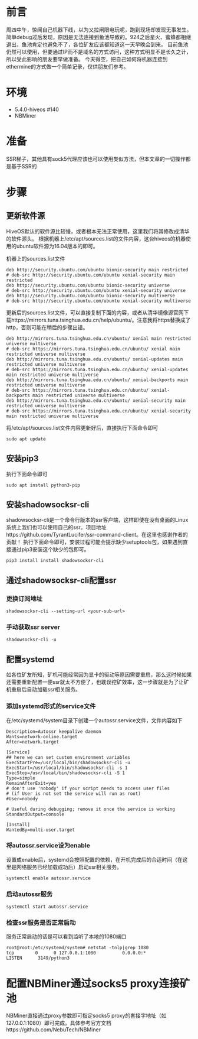 # 前言
周四中午，惊闻自己机器下线，以为又拉闸限电玩呢，跑到现场却发现无事发生。简单debug过后发现，原因是无法连接到鱼池导致的。924之后星火、蜜蜂都相继退出，鱼池肯定也避免不了，各位矿友应该都知道这一天早晚会到来。
目前鱼池仍然可以使用，但要通过IP而不是域名的方式访问，这种方式明显不是长久之计，所以受此影响的朋友要早做准备。
今天得空，把自己如何将机器连接到ethermine的方式做一个简单记录，仅供朋友们参考。
# 环境
- 5.4.0-hiveos #140
- NBMiner
# 准备
SSR梯子，其他具有sock5代理应该也可以使用类似方法，但本文章的一切操作都是基于SSR的
# 步骤
## 更新软件源
HiveOS默认的软件源比较慢，或者根本无法正常使用，这里我们将其修改成清华的软件源头。
根据机器上/etc/apt/sources.list的文件内容，这台hiveos的机器使用的ubuntu软件源为16.04版本的即可。

机器上的sources.list文件
```
deb http://security.ubuntu.com/ubuntu bionic-security main restricted
# deb-src http://security.ubuntu.com/ubuntu xenial-security main restricted
deb http://security.ubuntu.com/ubuntu bionic-security universe
# deb-src http://security.ubuntu.com/ubuntu xenial-security universe
deb http://security.ubuntu.com/ubuntu bionic-security multiverse
# deb-src http://security.ubuntu.com/ubuntu xenial-security multiverse
```
更新后的sources.list文件，可以直接复制下面的内容，或者从清华镜像源官网下载https://mirrors.tuna.tsinghua.edu.cn/help/ubuntu/。注意我将https替换成了http，否则可能在稍后的步骤出错。
```
deb http://mirrors.tuna.tsinghua.edu.cn/ubuntu/ xenial main restricted universe multiverse
# deb-src https://mirrors.tuna.tsinghua.edu.cn/ubuntu/ xenial main restricted universe multiverse
deb http://mirrors.tuna.tsinghua.edu.cn/ubuntu/ xenial-updates main restricted universe multiverse
# deb-src https://mirrors.tuna.tsinghua.edu.cn/ubuntu/ xenial-updates main restricted universe multiverse
deb http://mirrors.tuna.tsinghua.edu.cn/ubuntu/ xenial-backports main restricted universe multiverse
# deb-src https://mirrors.tuna.tsinghua.edu.cn/ubuntu/ xenial-backports main restricted universe multiverse
deb http://mirrors.tuna.tsinghua.edu.cn/ubuntu/ xenial-security main restricted universe multiverse
# deb-src https://mirrors.tuna.tsinghua.edu.cn/ubuntu/ xenial-security main restricted universe multiverse
```
将/etc/apt/sources.list文件内容更新好后，直接执行下面命令即可
```
sudo apt update
```
## 安装pip3
执行下面命令即可
```
sudo apt install python3-pip
```
## 安装shadowsocksr-cli
shadowsocksr-cli是一个命令行版本的ssr客户端，这样即使在没有桌面的Linux系统上我们也可以使用自己的ssr。项目地址https://github.com/TyrantLucifer/ssr-command-client。在这里也感谢作者的贡献！
执行下面命令即可，安装过程可能会提示缺少setuptools包，如果遇到直接通过pip3安装这个缺少的包即可。
```
pip3 install install shadowsocksr-cli
```
## 通过shadowsocksr-cli配置ssr
### 更换订阅地址
```
shadowsocksr-cli --setting-url <your-sub-url>
```
### 手动获取ssr server
```
shadowsocksr-cli -u
```
## 配置systemd
如各位矿友所知，矿机可能经常因为显卡的驱动等原因需要重启，那么这时候如果还需要重新配置一便ssr就太不方便了，也耽误挖矿效率，这一步骤就是为了让矿机重启后自动加载ssr相关服务。
### 添加systemd形式的service文件
在/etc/systemd/system目录下创建一个autossr.service文件，文件内容如下
```
Description=Autossr keepalive daemon
Wants=network-online.target
After=network.target

[Service]
## here we can set custom environment variables
ExecStartPre=/usr/local/bin/shadowsocksr-cli -u
ExecStart=/usr/local/bin/shadowsocksr-cli -s 1
ExecStop=/usr/local/bin/shadowsocksr-cli -S 1
Type=simple
RemainAfterExit=yes
# don't use 'nobody' if your script needs to access user files
# (if User is not set the service will run as root)
#User=nobody

# Useful during debugging; remove it once the service is working
StandardOutput=console

[Install]
WantedBy=multi-user.target

```
### 将autossr.service设为enable
设置成enable后，systemd会按照配置的依赖，在开机完成后的合适时间（在这里是网络服务已经加载成功后）启动ssr相关服务。
```
systemctl enable autossr.service
```
### 启动autossr服务
```
systemctl start autossr.service
```
### 检查ssr服务是否正常启动
服务正常启动的话是可以看到监听了本地的1080端口
```
root@root:/etc/systemd/system# netstat -tnlp|grep 1080
tcp        0      0 127.0.0.1:1080          0.0.0.0:*               LISTEN      3149/python3
```
# 配置NBMiner通过socks5 proxy连接矿池
NBMiner直接通过proxy参数即可指定socks5 proxy的套接字地址（如127.0.0.1:1080）即可完成。具体参考官方文档https://github.com/NebuTech/NBMiner